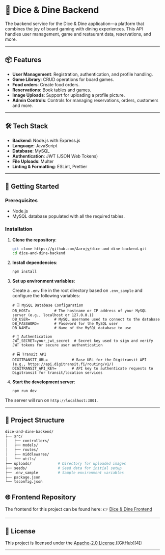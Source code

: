 # 🎲 Dice & Dine Backend

The backend service for the Dice & Dine application—a platform that combines the joy of board gaming with dining experiences. This API handles user management, game and restaurant data, reservations, and more.

---

## 📦 Features

* **User Management**: Registration, authentication, and profile handling.
* **Game Library**: CRUD operations for board games.
* **Food orders**: Create food orders.
* **Reservations**: Book tables and games.
* **Image Uploads**: Support for uploading a profile picture.
* **Admin Controls**: Controls for managing reservations, orders, customers and more.

---

## 🛠️ Tech Stack

* **Backend**: Node.js with Express.js
* **Language**: JavaScript
* **Database**: MySQL
* **Authentication**: JWT (JSON Web Tokens)
* **File Uploads**: Multer
* **Linting & Formatting**: ESLint, Prettier

---

## 🚀 Getting Started

### Prerequisites

* Node.js
* MySQL database populated with all the required tables.

### Installation

1. **Clone the repository**:

   ```bash
   git clone https://github.com/Aarojy/dice-and-dine-backend.git
   cd dice-and-dine-backend
   ```



2. **Install dependencies**:

   ```bash
   npm install
   ```



3. **Set up environment variables**:

   Create a `.env` file in the root directory based on `.env_sample` and configure the following variables:

   ```env
   # 🗄️ MySQL Database Configuration
   DB_HOST=           # The hostname or IP address of your MySQL server (e.g., localhost or 127.0.0.1)
   DB_USER=           # MySQL username used to connect to the database
   DB_PASSWORD=       # Password for the MySQL user
   DB_NAME=           # Name of the MySQL database to use

   # 🔐 Authentication
   JWT_SECRET=your_jwt_secret  # Secret key used to sign and verify JWT tokens for secure user authentication

   # 🚍 Transit API
   DIGITRANSIT_URL=           # Base URL for the Digitransit API (e.g., https://api.digitransit.fi/routing/v1/)
   DIGITRANSIT_API_KEY=       # API key to authenticate requests to Digitransit for transit/location services
   ```



4. **Start the development server**:

   ```bash
   npm run dev
   ```



The server will run on `http://localhost:3001`.

---

## 📁 Project Structure

```bash
dice-and-dine-backend/
├── src/
│   ├── controllers/
│   ├── models/
│   ├── routes/
│   ├── middlewares/
│   └── utils/
├── uploads/            # Directory for uploaded images
├── seeds/              # Seed data for initial setup
├── .env_sample         # Sample environment variables
├── package.json
└── tsconfig.json

```

## 🌐 Frontend Repository

The frontend for this project can be found here:
👉 [Dice & Dine Frontend]([https://github.com/WelehoBRUDER/dice-and-dine-frontend])

---

## 📄 License

This project is licensed under the [Apache-2.0 License](LICENSE).([GitHub][4])

---

